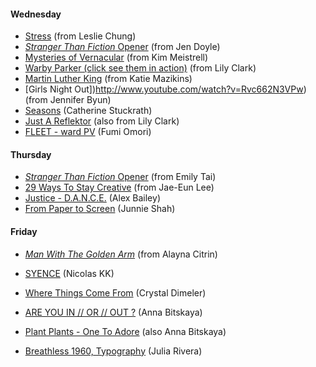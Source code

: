 
#### Wednesday
- [Stress](https://vimeo.com/51232549) (from Leslie Chung)
- [_Stranger Than Fiction_ Opener](http://www.youtube.com/watch?v=WDwTQ57YyzI) (from Jen Doyle)
- [Mysteries of Vernacular](http://www.youtube.com/watch?v=dxLLAe-k1W4#t=99) (from Kim Meistrell)
- [Warby Parker (click see them in action)](http://www.warbyparker.com/eyeglasses/women/sims#striped-sassafras) (from Lily Clark)
- [Martin Luther King](http://www.typegoodness.com/2011/05/martin-luther-king/) (from Katie Mazikins)
- [Girls Night Out])http://www.youtube.com/watch?v=Rvc662N3VPw) (from Jennifer Byun)
- [Seasons](http://vimeo.com/24496773) (Catherine Stuckrath)
- [Just A Reflektor](https://www.justareflektor.com) (also from Lily Clark)
- [FLEET - ward PV](https://vimeo.com/31122916) (Fumi Omori)
  
#### Thursday
- [_Stranger Than Fiction_ Opener](http://www.youtube.com/watch?v=WDwTQ57YyzI) (from Emily Tai)
- [29 Ways To Stay Creative](http://vimeo.com/24302498) (from Jae-Eun Lee)
- [Justice - D.A.N.C.E.](http://www.youtube.com/watch?v=sy1dYFGkPUE) (Alex Bailey)
- [From Paper to Screen](https://vimeo.com/69375692) (Junnie Shah)

#### Friday
- [_Man With The Golden Arm_](http://www.artofthetitle.com/title/the-man-with-the-golden-arm/) (from Alayna Citrin)
- [SYENCE](https://vimeo.com/16219591) (Nicolas KK)
- [Where Things Come From](http://vimeo.com/40459347) (Crystal Dimeler)










- [ARE YOU IN // OR // OUT ?](https://vimeo.com/65158674) (Anna Bitskaya)
- [Plant Plants - One To Adore](https://vimeo.com/42966264) (also Anna Bitskaya)
- [Breathless 1960, Typography](https://vimeo.com/7625876) (Julia Rivera)